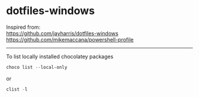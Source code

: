 # dotfiles-windows

Inspired from:    
https://github.com/jayharris/dotfiles-windows  
https://github.com/mikemaccana/powershell-profile

---

To list locally installed chocolatey packages
```powershell
choco list --local-only
```
or
```powershell
clist -l
```

